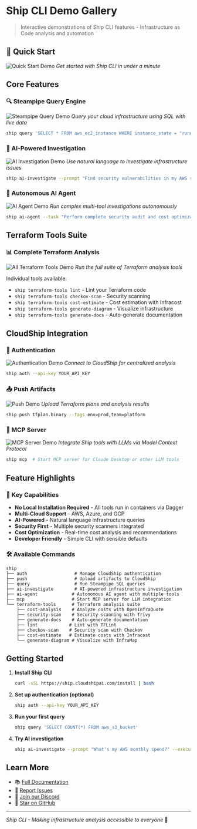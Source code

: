 # Ship CLI Demo Gallery

> Interactive demonstrations of Ship CLI features - Infrastructure as Code analysis and automation

## 🚀 Quick Start
![Quick Start Demo](./ship-quick-start.gif)
*Get started with Ship CLI in under a minute*

## Core Features

### 🔍 Steampipe Query Engine
![Steampipe Query Demo](./ship-query.gif)
*Query your cloud infrastructure using SQL with live data*

```bash
ship query 'SELECT * FROM aws_ec2_instance WHERE instance_state = "running"'
```

### 🤖 AI-Powered Investigation
![AI Investigation Demo](./ship-ai-investigate.gif)
*Use natural language to investigate infrastructure issues*

```bash
ship ai-investigate --prompt "Find security vulnerabilities in my AWS setup" --execute
```

### 🤖 Autonomous AI Agent
![AI Agent Demo](./ship-ai-agent.gif)
*Run complex multi-tool investigations autonomously*

```bash
ship ai-agent --task "Perform complete security audit and cost optimization"
```

## Terraform Tools Suite

### 📊 Complete Terraform Analysis
![All Terraform Tools Demo](./ship-terraform-all-tools.gif)
*Run the full suite of Terraform analysis tools*

Individual tools available:
- `ship terraform-tools lint` - Lint your Terraform code
- `ship terraform-tools checkov-scan` - Security scanning
- `ship terraform-tools cost-estimate` - Cost estimation with Infracost
- `ship terraform-tools generate-diagram` - Visualize infrastructure
- `ship terraform-tools generate-docs` - Auto-generate documentation

## CloudShip Integration

### 🔐 Authentication
![Authentication Demo](./ship-auth.gif)
*Connect to CloudShip for centralized analysis*

```bash
ship auth --api-key YOUR_API_KEY
```

### 📤 Push Artifacts
![Push Demo](./ship-push.gif)
*Upload Terraform plans and analysis results*

```bash
ship push tfplan.binary --tags env=prod,team=platform
```

### 🔌 MCP Server
![MCP Server Demo](./ship-mcp.gif)
*Integrate Ship tools with LLMs via Model Context Protocol*

```bash
ship mcp  # Start MCP server for Claude Desktop or other LLM tools
```

## Feature Highlights

### 🎯 Key Capabilities
- **No Local Installation Required** - All tools run in containers via Dagger
- **Multi-Cloud Support** - AWS, Azure, and GCP
- **AI-Powered** - Natural language infrastructure queries
- **Security First** - Multiple security scanners integrated
- **Cost Optimization** - Real-time cost analysis and recommendations
- **Developer Friendly** - Simple CLI with sensible defaults

### 🛠️ Available Commands

```
ship
├── auth                  # Manage CloudShip authentication
├── push                  # Upload artifacts to CloudShip
├── query                 # Run Steampipe SQL queries
├── ai-investigate        # AI-powered infrastructure investigation
├── ai-agent             # Autonomous AI agent with multiple tools
├── mcp                  # Start MCP server for LLM integration
└── terraform-tools      # Terraform analysis suite
    ├── cost-analysis    # Analyze costs with OpenInfraQuote
    ├── security-scan    # Security scanning with Trivy
    ├── generate-docs    # Auto-generate documentation
    ├── lint            # Lint with TFLint
    ├── checkov-scan    # Security scan with Checkov
    ├── cost-estimate   # Estimate costs with Infracost
    └── generate-diagram # Visualize with InfraMap
```

## Getting Started

1. **Install Ship CLI**
   ```bash
   curl -sSL https://ship.cloudshipai.com/install | bash
   ```

2. **Set up authentication (optional)**
   ```bash
   ship auth --api-key YOUR_API_KEY
   ```

3. **Run your first query**
   ```bash
   ship query 'SELECT COUNT(*) FROM aws_s3_bucket'
   ```

4. **Try AI investigation**
   ```bash
   ship ai-investigate --prompt "What's my AWS monthly spend?" --execute
   ```

## Learn More

- 📚 [Full Documentation](https://docs.cloudshipai.com)
- 🐛 [Report Issues](https://github.com/cloudshipai/ship/issues)
- 💬 [Join our Discord](https://discord.gg/cloudship)
- 🌟 [Star on GitHub](https://github.com/cloudshipai/ship)

---

*Ship CLI - Making infrastructure analysis accessible to everyone* 🚢